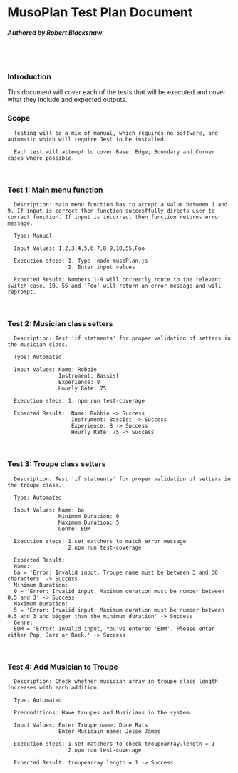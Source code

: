 # MusoPlan Test Plan Document
##### Authored by Robert Blackshaw
<br /><br />

### Introduction


   This document will cover each of the tests that will be executed and cover what they include and expected outputs.
<br />

### Scope

      Testing will be a mix of manual, which requires no software, and automatic which will require Jest to be installed.

      Each test will attempt to cover Base, Edge, Boundary and Corner cases where possible.
<br />

### Test 1: Main menu function
      Description: Main menu function has to accept a value between 1 and 9. If input is correct then function succesffully directs user to correct function. If input is incorrect then function returns error message.

      Type: Manual

      Input Values: 1,2,3,4,5,6,7,8,9,10,55,Foo

      Execution steps: 1. Type 'node musoPlan.js
                       2. Enter input values

      Expected Result: Numbers 1-9 will correctly route to the relevant switch case. 10, 55 and 'Foo' will return an error message and will reprompt.


<br />

### Test 2: Musician class setters
      Description: Test 'if statments' for proper validation of setters in the musician class.

      Type: Automated

      Input Values: Name: Robbie
                    Instrument: Bassist
                    Experience: 8
                    Hourly Rate: 75

      Execution steps: 1. npm run test-coverage

      Expected Result:  Name: Robbie -> Success
                        Instrument: Bassist -> Success
                        Experience: 8 -> Success
                        Hourly Rate: 75 -> Success
      
<br />

### Test 3: Troupe class setters
      Description: Test 'if statments' for proper validation of setters in the troupe class.

      Type: Automated

      Input Values: Name: ba
                    Minimum Duration: 0
                    Maximum Duration: 5
                    Genre: EDM

      Execution steps: 1.set matchers to match error message
                       2.npm run test-coverage

      Expected Result:
      Name: 
      ba = 'Error: Invalid input. Troupe name must be between 3 and 30 characters' -> Success
      Minimum Duration:
      0 = 'Error: Invalid input. Maximum duration must be number between 0.5 and 3' -> Success
      Maximum Duration:
      5 = 'Error: Invalid input. Maximum duration must be number between 0.5 and 3 and bigger than the minimum duration' -> Success
      Genre:
      EDM = 'Error: Invalid input, You've entered 'EDM'. Please enter either Pop, Jazz or Rock.' -> Success
      
<br />

### Test 4: Add Musician to Troupe
      Description: Check whether musician array in troupe class length increases with each addition.

      Type: Automated

      Preconditions: Have troupes and Musicians in the system.

      Input Values: Enter Troupe name: Dune Rats
                    Enter Musicain name: Jesse James

      Execution steps: 1.set matchers to check troupearray.length = 1
                       2.npm run test-coverage

      Expected Result: troupearray.length = 1 -> Success